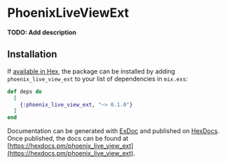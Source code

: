 # PhoenixLiveViewExt

**TODO: Add description**

## Installation

If [available in Hex](https://hex.pm/docs/publish), the package can be installed
by adding `phoenix_live_view_ext` to your list of dependencies in `mix.exs`:

```elixir
def deps do
  [
    {:phoenix_live_view_ext, "~> 0.1.0"}
  ]
end
```

Documentation can be generated with [ExDoc](https://github.com/elixir-lang/ex_doc)
and published on [HexDocs](https://hexdocs.pm). Once published, the docs can
be found at [https://hexdocs.pm/phoenix_live_view_ext](https://hexdocs.pm/phoenix_live_view_ext).

